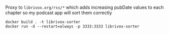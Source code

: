 Proxy to `librivox.org/rss/*` which adds increasing pubDate values to each chapter so my podcast app will sort them correctly


```
docker build . -t librivox-sorter
docker run -d --restart=always -p 3333:3333 librivox-sorter

```
